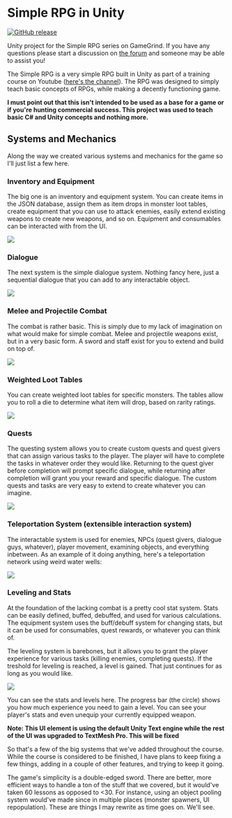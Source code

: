 # Simple RPG in Unity

[![GitHub release](https://img.shields.io/github/release/gamegrind/simple-rpg-in-unity.svg)](https://github.com/GameGrind/Simple-RPG-in-Unity/releases/tag/v1.0.0)

Unity project for the Simple RPG series on GameGrind. If you have any questions please start a discussion on [the forum](http://forum.gamegrind.io/) and someone may be able to assist you!

The Simple RPG is a very simple RPG built in Unity as part of a training course on Youtube ([here's the channel](http://www.youtube.com/gamegrind)). The RPG was designed to simply teach basic concepts of RPGs, while making a decently functioning game.

**I must point out that this isn't intended to be used as a base for a game or if you're hunting commercial success. This project was used to teach basic C# and Unity concepts and nothing more.**

## Systems and Mechanics
Along the way we created various systems and mechanics for the game so I'll just list a few here.

### Inventory and Equipment
The big one is an inventory and equipment system. You can create items in the JSON database, assign them as item drops in monster loot tables, create equipment that you can use to attack enemies, easily extend existing weapons to create new weapons, and so on. Equipment and consumables can be interacted with from the UI.

![](https://i.imgur.com/lK8g4KU.gif)

### Dialogue
The next system is the simple dialogue system. Nothing fancy here, just a sequential dialogue that you can add to any interactable object.

![](https://i.imgur.com/JsivJMB.gif)

### Melee and Projectile Combat
The combat is rather basic. This is simply due to my lack of imagination on what would make for simple combat. Melee and projectile weapons exist, but in a very basic form. A sword and staff exist for you to extend and build on top of.

![](https://i.imgur.com/VEu0zrA.gif)

### Weighted Loot Tables
You can create weighted loot tables for specific monsters. The tables allow you to roll a die to determine what item will drop, based on rarity ratings.

![](https://i.imgur.com/Cfl74cb.gif)


### Quests
The questing system allows you to create custom quests and quest givers that can assign various tasks to the player. The player will have to complete the tasks in whatever order they would like. Returning to the quest giver before completion will prompt specific dialogue, while returning after completion will grant you your reward and specific dialogue. The custom quests and tasks are very easy to extend to create whatever you can imagine.

![](https://i.imgur.com/bC6fz3y.gif)

### Teleportation System (extensible interaction system)
The interactable system is used for enemies, NPCs (quest givers, dialogue guys, whatever), player movement, examining objects, and everything inbetween. As an example of it doing anything, here's a teleportation network using weird water wells:

![](https://i.imgur.com/BHatq8d.gif)

### Leveling and Stats
At the foundation of the lacking combat is a pretty cool stat system. Stats can be easily defined, buffed, debuffed, and used for various calculations. The equipment system uses the buff/debuff system for changing stats, but it can be used for consumables, quest rewards, or whatever you can think of.

The leveling system is barebones, but it allows you to grant the player experience for various tasks (killing enemies, completing quests). If the treshold for leveling is reached, a level is gained. That just continues for as long as you would like.

![](http://oi64.tinypic.com/m9y5ig.jpg)

You can see the stats and levels here. The progress bar (the circle) shows you how much experience you need to gain a level. You can see your player's stats and even unequip your currently equipped weapon.

**Note: This UI element is using the default Unity Text engine while the rest of the UI was upgraded to TextMesh Pro. This will be fixed**

So that's a few of the big systems that we've added throughout the course. While the course is considered to be finished, I have plans to keep fixing a few things, adding in a couple of other features, and trying to keep it going. 

The game's simplicity is a double-edged sword. There are better, more efficient ways to handle a ton of the stuff that we covered, but it would've taken 60 lessons as opposed to <30. For instance, using an object pooling system would've made since in multiple places (monster spawners, UI repopulation). These are things I may rewrite as time goes on. We'll see.
